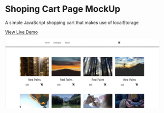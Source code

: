 # Shoping Cart Page MockUp

A simple JavaScript shopping cart that makes use of localStorage 

[View Live Demo](https://nkosi-tauro.github.io/shoppingCart/)

![Page Mock](./src/images/imgg.gif)

